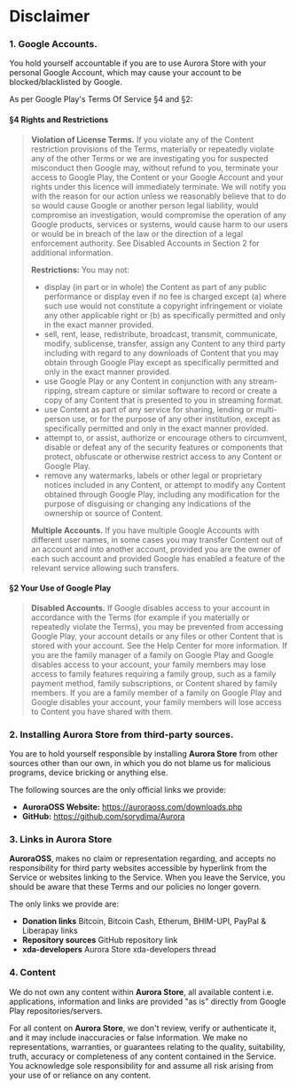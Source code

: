 # Disclaimer

### 1. Google Accounts.

You hold yourself accountable if you are to use Aurora Store with your personal Google Account, which may cause your account to be blocked/blacklisted by Google.

As per Google Play's Terms Of Service §4 and §2:

#### §4 Rights and Restrictions

> **Violation of License Terms.** If you violate any of the Content restriction provisions of the Terms, materially or repeatedly violate any of the other Terms or we are investigating you for suspected misconduct then Google may, without refund to you, terminate your access to Google Play, the Content or your Google Account and your rights under this licence will immediately terminate. We will notify you with the reason for our action unless we reasonably believe that to do so would cause Google or another person legal liability, would compromise an investigation, would compromise the operation of any Google products, services or systems, would cause harm to our users or would be in breach of the law or the direction of a legal enforcement authority. See Disabled Accounts in Section 2 for additional information.
>
> **Restrictions:** You may not:
>
> - display (in part or in whole) the Content as part of any public performance or display even if no fee is charged except (a) where such use would not constitute a copyright infringement or violate any other applicable right or (b) as specifically permitted and only in the exact manner provided.
> - sell, rent, lease, redistribute, broadcast, transmit, communicate, modify, sublicense, transfer, assign any Content to any third party including with regard to any downloads of Content that you may obtain through Google Play except as specifically permitted and only in the exact manner provided.
> - use Google Play or any Content in conjunction with any stream-ripping, stream capture or similar software to record or create a copy of any Content that is presented to you in streaming format.
> - use Content as part of any service for sharing, lending or multi-person use, or for the purpose of any other institution, except as specifically permitted and only in the exact manner provided.
> - attempt to, or assist, authorize or encourage others to circumvent, disable or defeat any of the security features or components that protect, obfuscate or otherwise restrict access to any Content or Google Play.
> - remove any watermarks, labels or other legal or proprietary notices included in any Content, or attempt to modify any Content obtained through Google Play, including any modification for the purpose of disguising or changing any indications of the ownership or source of Content.
>
> **Multiple Accounts.** If you have multiple Google Accounts with different user names, in some cases you may transfer Content out of an account and into another account, provided you are the owner of each such account and provided Google has enabled a feature of the relevant service allowing such transfers.

#### §2 Your Use of Google Play

> **Disabled Accounts.** If Google disables access to your account in accordance with the Terms (for example if you materially or repeatedly violate the Terms), you may be prevented from accessing Google Play, your account details or any files or other Content that is stored with your account. See the Help Center for more information. If you are the family manager of a family on Google Play and Google disables access to your account, your family members may lose access to family features requiring a family group, such as a family payment method, family subscriptions, or Content shared by family members. If you are a family member of a family on Google Play and Google disables your account, your family members will lose access to Content you have shared with them.

### 2. Installing **Aurora Store** from third-party sources.

You are to hold yourself responsible by installing **Aurora Store** from other sources other than our own, in which you do not blame us for malicious programs, device bricking or anything else.

The following sources are the only official links we provide:

- **AuroraOSS Website:** https://auroraoss.com/downloads.php
- **GitHub:** https://github.com/sorydima/Aurora

### 3. Links in Aurora Store

**AuroraOSS**, makes no claim or representation regarding, and accepts no responsibility for third party websites accessible by hyperlink from the Service or websites linking to the Service. When you leave the Service, you should be aware that these Terms and our policies no longer govern.

The only links we provide are:

- **Donation links** Bitcoin, Bitcoin Cash, Etherum, BHIM-UPI, PayPal & Liberapay links
- **Repository sources** GitHub repository link
- **xda-developers** Aurora Store xda-developers thread

### 4. Content

We do not own any content within **Aurora Store**, all available content i.e. applications, information and links are provided "as is" directly from Google Play repositories/servers.

For all content on **Aurora Store**, we don't review, verify or authenticate it, and it may include inaccuracies or false information. We make no representations, warranties, or guarantees relating to the quality, suitability, truth, accuracy or completeness of any content contained in the Service. You acknowledge sole responsibility for and assume all risk arising from your use of or reliance on any content.
